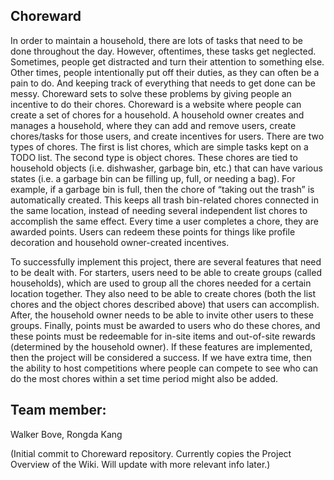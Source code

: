 ## Choreward
In order to maintain a household, there are lots of tasks that need to be done throughout the day. However, oftentimes, these tasks get neglected. Sometimes, people get distracted and turn their attention to something else. Other times, people intentionally put off their duties, as they can often be a pain to do. And keeping track of everything that needs to get done can be messy. Choreward sets to solve these problems by giving people an incentive to do their chores. Choreward is a website where people can create a set of chores for a household. A household owner creates and manages a household, where they can add and remove users, create chores/tasks for those users, and create incentives for users. There are two types of chores. The first is list chores, which are simple tasks kept on a TODO list. The second type is object chores. These chores are tied to household objects (i.e. dishwasher, garbage bin, etc.) that can have various states (i.e. a garbage bin can be filling up, full, or needing a bag). For example, if a garbage bin is full, then the chore of “taking out the trash” is automatically created. This keeps all trash bin-related chores connected in the same location, instead of needing several independent list chores to accomplish the same effect. Every time a user completes a chore, they are awarded points. Users can redeem these points for things like profile decoration and household owner-created incentives.

To successfully implement this project, there are several features that need to be dealt with. For starters, users need to be able to create groups (called households), which are used to group all the chores needed for a certain location together. They also need to be able to create chores (both the list chores and the object chores described above) that users can accomplish. After, the household owner needs to be able to invite other users to these groups. Finally, points must be awarded to users who do these chores, and these points must be redeemable for in-site items and out-of-site rewards (determined by the household owner). If these features are implemented, then the project will be considered a success. If we have extra time, then the ability to host competitions where people can compete to see who can do the most chores within a set time period might also be added.
## Team member:

Walker Bove, Rongda Kang

(Initial commit to Choreward repository. Currently copies the Project Overview of the Wiki. Will update with more relevant info later.)
